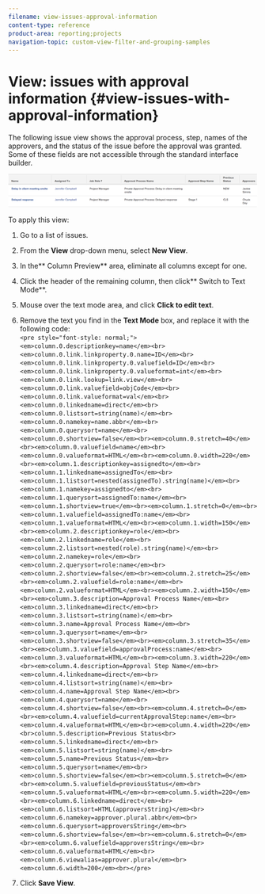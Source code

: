 ```yaml
---
filename: view-issues-approval-information
content-type: reference
product-area: reporting;projects
navigation-topic: custom-view-filter-and-grouping-samples
---
```





# View: issues with approval information {#view-issues-with-approval-information}

The following issue view shows the approval process, step, names of the approvers, and the status of the issue before the approval was granted. Some of these fields are not accessible through the standard interface builder.


![custom_issue_view_with_approval_info.png](assets/custom-issue-view-with-approval-info-600x79.png)




To apply this view:



1. Go to a list of issues.
1. From the **View** drop-down menu, select **New View**.

1. In the** Column Preview** area, eliminate all columns except for one.
1. Click the header of the remaining column, then click** Switch to Text Mode**.
1. Mouse over the text mode area, and click **Click to edit text**.
1. Remove the text you find in the **Text Mode** box, and replace it with the following code:  
   `<pre style="font-style: normal;"><em>column.0.descriptionkey=name</em><br><em>column.0.link.linkproperty.0.name=ID</em><br><em>column.0.link.linkproperty.0.valuefield=ID</em><br><em>column.0.link.linkproperty.0.valueformat=int</em><br><em>column.0.link.lookup=link.view</em><br><em>column.0.link.valuefield=objCode</em><br><em>column.0.link.valueformat=val</em><br><em>column.0.linkedname=direct</em><br><em>column.0.listsort=string(name)</em><br><em>column.0.namekey=name.abbr</em><br><em>column.0.querysort=name</em><br><em>column.0.shortview=false</em><br><em>column.0.stretch=40</em><br><em>column.0.valuefield=name</em><br><em>column.0.valueformat=HTML</em><br><em>column.0.width=220</em><br><em>column.1.descriptionkey=assignedto</em><br><em>column.1.linkedname=assignedTo</em><br><em>column.1.listsort=nested(assignedTo).string(name)</em><br><em>column.1.namekey=assignedto</em><br><em>column.1.querysort=assignedTo:name</em><br><em>column.1.shortview=true</em><br><em>column.1.stretch=0</em><br><em>column.1.valuefield=assignedTo:name</em><br><em>column.1.valueformat=HTML</em><br><em>column.1.width=150</em><br><em>column.2.descriptionkey=role</em><br><em>column.2.linkedname=role</em><br><em>column.2.listsort=nested(role).string(name)</em><br><em>column.2.namekey=role</em><br><em>column.2.querysort=role:name</em><br><em>column.2.shortview=false</em><br><em>column.2.stretch=25</em><br><em>column.2.valuefield=role:name</em><br><em>column.2.valueformat=HTML</em><br><em>column.2.width=150</em><br><em>column.3.description=Approval Process Name</em><br><em>column.3.linkedname=direct</em><br><em>column.3.listsort=string(name)</em><br><em>column.3.name=Approval Process Name</em><br><em>column.3.querysort=name</em><br><em>column.3.shortview=false</em><br><em>column.3.stretch=35</em><br><em>column.3.valuefield=approvalProcess:name</em><br><em>column.3.valueformat=HTML</em><br><em>column.3.width=220</em><br><em>column.4.description=Approval Step Name</em><br><em>column.4.linkedname=direct</em><br><em>column.4.listsort=string(name)</em><br><em>column.4.name=Approval Step Name</em><br><em>column.4.querysort=name</em><br><em>column.4.shortview=false</em><br><em>column.4.stretch=0</em><br><em>column.4.valuefield=currentApprovalStep:name</em><br><em>column.4.valueformat=HTML</em><br><em>column.4.width=220</em><br>column.5.description=Previous Status<br><em>column.5.linkedname=direct</em><br><em>column.5.listsort=string(name)</em><br><em>column.5.name=Previous Status</em><br><em>column.5.querysort=name</em><br><em>column.5.shortview=false</em><br><em>column.5.stretch=0</em><br><em>column.5.valuefield=previousStatus</em><br><em>column.5.valueformat=HTML</em><br><em>column.5.width=220</em><br><em>column.6.linkedname=direct</em><br><em>column.6.listsort=HTML(approversString)</em><br><em>column.6.namekey=approver.plural.abbr</em><br><em>column.6.querysort=approversString</em><br><em>column.6.shortview=false</em><br><em>column.6.stretch=0</em><br><em>column.6.valuefield=approversString</em><br><em>column.6.valueformat=HTML</em><br><em>column.6.viewalias=approver.plural</em><br><em>column.6.width=200</em><br></pre>`

1. Click **Save View**.


